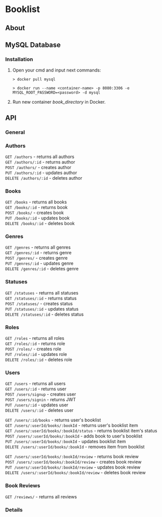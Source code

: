 # Booklist

## About

## MySQL Database

### Installation

1. Open your cmd and input next commands:

    ```
    > docker pull mysql
    ```
    ```
    > docker run --name <container-name> -p 8080:3306 -e MYSQL_ROOT_PASSWORD=<password> -d mysql
    ```

2. Run new container *book_directory* in Docker.

## API

### General

### Authors

`GET /authors` - returns all authors <br />
`GET /authors/:id` - returns author <br />
`POST /authors/` - creates author <br />
`PUT /authors/:id` - updates author <br />
`DELETE /authors/:id` - deletes author <br />

### Books

`GET /books` - returns all books <br />
`GET /books/:id` - returns book <br />
`POST /books/` - creates book <br />
`PUT /books/:id` - updates book <br />
`DELETE /books/:id` - deletes book <br />

### Genres

`GET /genres` - returns all genres <br />
`GET /genres/:id` - returns genre <br />
`POST /genres/` - creates genre <br />
`PUT /genres/:id` - updates genre <br />
`DELETE /genres/:id` - deletes genre <br />

### Statuses

`GET /statuses` - returns all statuses <br />
`GET /statuses/:id` - returns status  <br />
`POST /statuses/` - creates status <br />
`PUT /statuses/:id` - updates status <br />
`DELETE /statuses/:id` - deletes status <br />

### Roles

`GET /roles` - returns all roles <br />
`GET /roles/:id` - returns role  <br />
`POST /roles/` - creates role <br />
`PUT /roles/:id` - updates role  <br />
`DELETE /roles/:id` - deletes role  <br />

### Users

`GET /users` - returns all users <br />
`GET /users/:id` - returns user <br />
`POST /users/signup` - creates user <br />
`POST /users/signin` - returns JWT <br />
`PUT /users/:id` - updates user <br />
`DELETE /users/:id` - deletes user <br />

`GET /users/:id/books` - returns user's booklist <br />
`GET /users/:userId/books/:bookId` - returns user's booklist item <br />
`GET /users/:userId/books/:bookId/status` - returns booklist item's status <br />
`POST /users/:userId/books/:bookId` - adds book to user's booklist <br />
`PUT /users/:userId/books/:bookId` - updates booklist item <br />
`DELETE /users/:userId/books/:bookId` - removes item from booklist <br />

`GET /users/:userId/books/:bookId/review` - returns book review <br />
`POST /users/:userId/books/:bookId/review` - creates book review <br />
`PUT /users/:userId/books/:bookId/review` - updates book review <br />
`DELETE /users/:userId/books/:bookId/review` - deletes book review <br />

### Book Reviews

`GET /reviews/` - returns all reviews <br />

### Details

